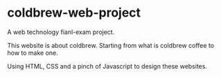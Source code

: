 # coldbrew-web-project
A web technology fianl-exam project.

This website is about coldbrew. Starting from what is coldbrew coffee to how to make one.

Using HTML, CSS and a pinch of Javascript to design these websites.
